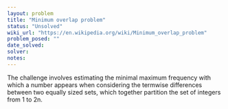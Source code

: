 ```yaml
---
layout: problem
title: "Minimum overlap problem"
status: "Unsolved"
wiki_url: "https://en.wikipedia.org/wiki/Minimum_overlap_problem"
problem_posed: ""
date_solved:
solver:
notes:
---
```

The challenge involves estimating the minimal maximum frequency with which a number appears when considering the termwise differences between two equally sized sets, which together partition the set of integers from 1 to 2n.